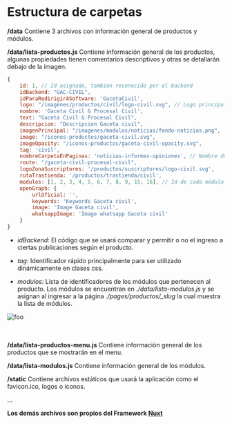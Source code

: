 # Estructura de carpetas

**/data** Contiene 3 archivos con información general de productos y módulos.

**/data/lista-productos.js** Contiene información general de los productos, algunas propiedades tienen comentarios descriptivos y otras se detallarán debajo de la imagen.

```js
{
    id: 1, // Id asignado, también reconocido por el backend
    idBackend: "GAC-CIVIL",
    idParaRedirigirASoftware: 'GacetaCivil',
    logo: "/imagenes/productos/civil/logo-civil.svg", // Logo principal del producto
    nombre: 'Gaceta Civil & Procesal Civil',
    text: "Gaceta Civil & Procesal Civil",
    descripcion: "Descripcion Gaceta civil",
    imagenPrincipal: "/imagenes/modulos/noticias/fondo-noticias.png",
    image: "/iconos-productos/gaceta-civil.svg",
    imageOpacity: "/iconos-productos/gaceta-civil-opacity.svg",
    tag: 'civil',
    nombreCarpetaEnPaginas: 'noticias-informes-opiniones', // Nombre de la carpeta en el directorio pages
    route: "/gaceta-civil-procesal-civil",
    logoZonaSuscriptores: '/productos/suscriptores/logo-civil.svg',
    rutaTrastienda: '/productos/trastienda/civil',
    modulos: [1, 2, 3, 4, 5, 6, 7, 8, 9, 15, 16], // Id de cada módulo a encontrar en modulos.js
    openGraph: {
        urlOficial: '',
        keywords: 'Keywords Gaceta civil',
        image: 'Image Gaceta civil',
        whatsappImage: 'Image whatsapp Gaceta civil'
    }
}
```

- _idBackend:_ El código que se usará comparar y permitir o no el ingreso a ciertas publicaciones según el producto.

- _tag:_ Identificador rápido principalmente para ser utilizado dinámicamente en clases css.

- _modulos:_ Lista de identificadores de los módulos que pertenecen al producto. Los módulos se encuentran en _./data/lista-modulos.js_ y se asignan al ingresar a la página _./pages/productos/\_slug_ la cual muestra la lista de módulos.

<img :src="$withBase('/images/estructura-carpetas/lista-modulos.png')" alt="foo">

<br />
<br />
<br />

**/data/lista-productos-menu.js** Contiene información general de los productos que se mostrarán en el menu.

**/data/lista-modulos.js** Contiene información general de los módulos.

**/static** Contiene archivos estáticos que usará la aplicación como el favicon.ico, logos o íconos.

...

**Los demás archivos son propios del Framework [Nuxt](https://nuxtjs.org/)**
